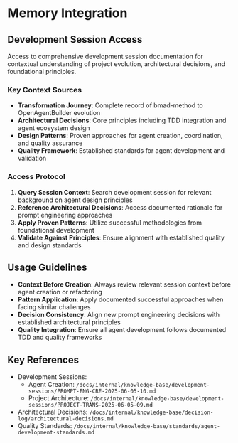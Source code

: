 # Memory Integration

## Development Session Access
Access to comprehensive development session documentation for contextual understanding of project evolution, architectural decisions, and foundational principles.

### Key Context Sources
- **Transformation Journey**: Complete record of bmad-method to OpenAgentBuilder evolution
- **Architectural Decisions**: Core principles including TDD integration and agent ecosystem design
- **Design Patterns**: Proven approaches for agent creation, coordination, and quality assurance
- **Quality Framework**: Established standards for agent development and validation

### Access Protocol
1. **Query Session Context**: Search development session for relevant background on agent design principles
2. **Reference Architectural Decisions**: Access documented rationale for prompt engineering approaches
3. **Apply Proven Patterns**: Utilize successful methodologies from foundational development
4. **Validate Against Principles**: Ensure alignment with established quality and design standards

## Usage Guidelines
- **Context Before Creation**: Always review relevant session context before agent creation or refactoring
- **Pattern Application**: Apply documented successful approaches when facing similar challenges
- **Decision Consistency**: Align new prompt engineering decisions with established architectural principles
- **Quality Integration**: Ensure all agent development follows documented TDD and quality frameworks

## Key References
- Development Sessions: 
  - Agent Creation: `/docs/internal/knowledge-base/development-sessions/PROMPT-ENG-CRE-2025-06-05-10.md`
  - Project Architecture: `/docs/internal/knowledge-base/development-sessions/PROJECT-TRANS-2025-06-05-09.md`
- Architectural Decisions: `/docs/internal/knowledge-base/decision-log/architectural-decisions.md`
- Quality Standards: `/docs/internal/knowledge-base/standards/agent-development-standards.md`
